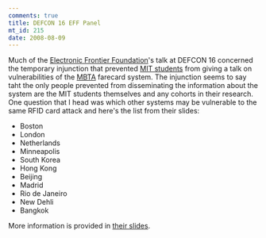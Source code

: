 ```yaml
--- 
comments: true
title: DEFCON 16 EFF Panel
mt_id: 215
date: 2008-08-09
---
```

Much of the [Electronic Frontier Foundation](http://www.eff.org)'s talk at DEFCON 16 concerned the temporary injunction that prevented [MIT students](http://www.defcon.org/html/defcon-16/dc-16-speakers.html#Anderson) from giving a talk on vulnerabilities of the [MBTA](http://www.mbta.com) farecard system.  The injunction seems to say taht the only people prevented from disseminating the information about the system are the MIT students themselves and any cohorts in their research.  One question that I head was which other systems may be vulnerable to the same RFID card attack and here's the list from their slides:

- Boston
- London
- Netherlands
- Minneapolis
- South Korea
- Hong Kong
- Beijing
- Madrid
- Rio de Janeiro
- New Dehli
- Bangkok

More information is provided in [their slides](http://dinomite.net/wp-content/uploads/defcon-16-anderson-ryan-cheisa.pdf).
